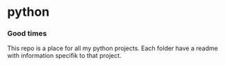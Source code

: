 # python
### Good times
This repo is a place for all my python projects. Each folder have a readme with information specifik to that project.
